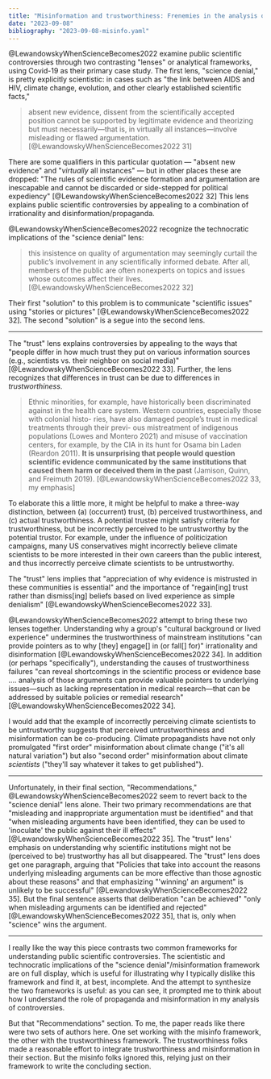 ```yaml
---
title: "Misinformation and trustworthiness: Frenemies in the analysis of public scientific controversies"
date: "2023-09-08"
bibliography: "2023-09-08-misinfo.yaml"
---
```


@LewandowskyWhenScienceBecomes2022 examine public scientific controversies through two contrasting "lenses" or analytical frameworks, using Covid-19 as their primary case study.  The first lens, "science denial," is pretty explicitly scientistic: in cases such as "the link between AIDS and HIV, climate change, evolution, and other clearly established scientific facts," 

> absent new evidence, dissent from the scientifically accepted position cannot be supported by legitimate evidence and theorizing but must necessarily—that is, in virtually all instances—involve misleading or flawed argumentation. [@LewandowskyWhenScienceBecomes2022 31]

There are some qualifiers in this particular quotation — "absent new evidence" and "*virtually* all instances" — but in other places these are dropped: "The rules of scientific evidence formation and argumentation are inescapable and cannot be discarded or side-stepped for political expediency" [@LewandowskyWhenScienceBecomes2022 32] This lens explains public scientific controversies by appealing to a combination of irrationality and disinformation/propaganda.  

@LewandowskyWhenScienceBecomes2022 recognize the technocratic implications of the "science denial" lens: 

> this insistence on quality of argumentation may seemingly curtail the public’s involvement in any scientifically informed debate. After all, members of the public are often nonexperts on topics and issues whose outcomes affect their lives. [@LewandowskyWhenScienceBecomes2022 32]

Their first "solution" to this problem is to communicate "scientific issues" using "stories or pictures" [@LewandowskyWhenScienceBecomes2022 32].  The second "solution" is a segue into the second lens.  

----

The "trust" lens explains controversies by appealing to the ways that "people differ in how much trust they put on various information sources (e.g., scientists vs. their neighbor on social media)" [@LewandowskyWhenScienceBecomes2022 33].  Further, the lens recognizes that differences in trust can be due to differences in *trustworthiness*.  

> Ethnic minorities, for example, have historically been discriminated against in the health care system. Western countries, especially those with colonial histo- ries, have also damaged people’s trust in medical treatments through their previ- ous mistreatment of indigenous populations (Lowes and Montero 2021) and misuse of vaccination centers, for example, by the CIA in its hunt for Osama bin Laden (Reardon 2011). **It is unsurprising that people would question scientific evidence communicated by the same institutions that caused them harm or deceived them in the past** (Jamison, Quinn, and Freimuth 2019). [@LewandowskyWhenScienceBecomes2022 33, my emphasis]

To elaborate this a little more, it might be helpful to make a three-way distinction, between (a) (occurrent) trust, (b) perceived trustworthiness, and (c) actual trustworthiness.  A potential trustee might satisfy criteria for trustworthiness, but be incorrectly perceived to be untrustworthy by the potential trustor.  For example, under the influence of politicization campaigns, many US conservatives might incorrectly believe climate scientists to be more interested in their own careers than the public interest, and thus incorrectly perceive climate scientists to be untrustworthy.  

The "trust" lens implies that "appreciation of why evidence is mistrusted in these communities is essential" and the importance of "regain[ing] trust rather than dismiss[ing] beliefs based on lived experience as simple denialism" [@LewandowskyWhenScienceBecomes2022 33].  

@LewandowskyWhenScienceBecomes2022 attempt to bring these two lenses together.  Understanding why a group's "cultural background or lived experience" undermines the trustworthiness of mainstream institutions "can provide pointers as to why [they] engage[] in (or fall[] for)" irrationality and disinformation [@LewandowskyWhenScienceBecomes2022 34].  In addition (or perhaps "specifically"), understanding the causes of trustworthiness failures "can reveal shortcomings in the scientific process or evidence base .... analysis of those arguments can provide valuable pointers to underlying issues—such as lacking representation in medical research—that can be addressed by suitable policies or remedial research" [@LewandowskyWhenScienceBecomes2022 34].  

I would add that the example of incorrectly perceiving climate scientists to be untrustworthy suggests that perceived untrustworthiness and misinformation can be co-producing.  Climate propagandists have not only promulgated "first order" misinformation about climate change ("it's all natural variation") but also "second order" misinformation about climate *scientists* ("they'll say whatever it takes to get published").  

----

Unfortunately, in their final section, "Recommendations," @LewandowskyWhenScienceBecomes2022 seem to revert back to the "science denial" lens alone.  Their two primary recommendations are that "misleading and inappropriate argumentation must be identified" and that "when misleading arguments have been identified, they can be used to 'inoculate' the public against their ill effects" [@LewandowskyWhenScienceBecomes2022 35].  The "trust" lens' emphasis on understanding why scientific institutions might not be (perceived to be) trustworthy has all but disappeared.  The "trust" lens does get one paragraph, arguing that "Policies that take into account the reasons underlying misleading arguments can be more effective than those agnostic about these reasons" and that emphasizing "'winning' an argument" is unlikely to be successful" [@LewandowskyWhenScienceBecomes2022 35].  But the final sentence asserts that deliberation "can be achieved" "only when misleading arguments can be identified and rejected" [@LewandowskyWhenScienceBecomes2022 35], that is, only when "science" wins the argument.  

----

I really like the way this piece contrasts two common frameworks for understanding public scientific controversies.  The scientistic and technocratic implications of the "science denial"/misinformation framework are on full display, which is useful for illustrating why I typically dislike this framework and find it, at best, incomplete.  And the attempt to synthesize the two frameworks is useful: as you can see, it prompted me to think about how I understand the role of propaganda and misinformation in my analysis of controversies.  

But that "Recommendations" section.  To me, the paper reads like there were two sets of authors here.  One set working with the misinfo framework, the other with the trustworthiness framework.  The trustworthiness folks made a reasonable effort to integrate trustworthiness and misinformation in their section.  But the misinfo folks ignored this, relying just on their framework to write the concluding section.  
